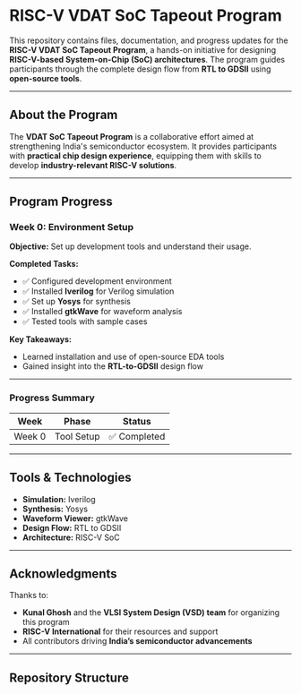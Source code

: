 # RISC-V VDAT SoC Tapeout Program

This repository contains files, documentation, and progress updates for the **RISC-V VDAT SoC Tapeout Program**, a hands-on initiative for designing **RISC-V-based System-on-Chip (SoC) architectures**. The program guides participants through the complete design flow from **RTL to GDSII** using **open-source tools**.

---

## About the Program

The **VDAT SoC Tapeout Program** is a collaborative effort aimed at strengthening India's semiconductor ecosystem. It provides participants with **practical chip design experience**, equipping them with skills to develop **industry-relevant RISC-V solutions**.

---

## Program Progress

### Week 0: Environment Setup

**Objective:** Set up development tools and understand their usage.

**Completed Tasks:**
- ✅ Configured development environment
- ✅ Installed **Iverilog** for Verilog simulation
- ✅ Set up **Yosys** for synthesis
- ✅ Installed **gtkWave** for waveform analysis
- ✅ Tested tools with sample cases

**Key Takeaways:**
- Learned installation and use of open-source EDA tools
- Gained insight into the **RTL-to-GDSII** design flow

---

### Progress Summary

| Week   | Phase       | Status       |
|--------|------------|-------------|
| Week 0 | Tool Setup | ✅ Completed |

---

## Tools & Technologies

- **Simulation:** Iverilog  
- **Synthesis:** Yosys  
- **Waveform Viewer:** gtkWave  
- **Design Flow:** RTL to GDSII  
- **Architecture:** RISC-V SoC  

---

## Acknowledgments

Thanks to:  
- **Kunal Ghosh** and the **VLSI System Design (VSD) team** for organizing this program  
- **RISC-V International** for their resources and support  
- All contributors driving **India’s semiconductor advancements**  

---

## Repository Structure

